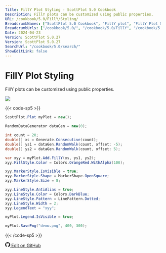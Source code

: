 ```yaml
---
Title: FillY Plot Styling - ScottPlot 5.0 Cookbook
Description: FillY plots can be customized using public properties.
URL: /cookbook/5.0/FillY/Styling/
BreadcrumbNames: ["ScottPlot 5.0 Cookbook", "FillY plot", "FillY Plot Styling"]
BreadcrumbUrls: ["/cookbook/5.0/", "/cookbook/5.0/FillY", "/cookbook/5.0/FillY/Styling"]
Date: 2024-04-23
Version: ScottPlot 5.0.27
Version: ScottPlot 5.0.27
SearchUrl: "/cookbook/5.0/search/"
ShowEditLink: false
---
```


# FillY Plot Styling


FillY plots can be customized using public properties.

[![](/cookbook/5.0/images/Styling.png?240423091821)](/cookbook/5.0/images/Styling.png?240423091821)

{{< code-sp5 >}}

```cs
ScottPlot.Plot myPlot = new();

RandomDataGenerator dataGen = new(0);

int count = 20;
double[] xs = Generate.Consecutive(count);
double[] ys1 = dataGen.RandomWalk(count, offset: -5);
double[] ys2 = dataGen.RandomWalk(count, offset: 5);

var xyy = myPlot.Add.FillY(xs, ys1, ys2);
xyy.FillStyle.Color = Colors.OrangeRed.WithAlpha(100);

xyy.MarkerStyle.IsVisible = true;
xyy.MarkerStyle.Shape = MarkerShape.OpenSquare;
xyy.MarkerStyle.Size = 8;

xyy.LineStyle.AntiAlias = true;
xyy.LineStyle.Color = Colors.DarkBlue;
xyy.LineStyle.Pattern = LinePattern.Dotted;
xyy.LineStyle.Width = 2;
xyy.LegendText = "xyy";

myPlot.Legend.IsVisible = true;

myPlot.SavePng("demo.png", 400, 300);

```

{{< /code-sp5 >}}

<a href='https://github.com/ScottPlot/ScottPlot/blob/main/src/ScottPlot5/ScottPlot5%20Cookbook/Recipes/PlotTypes/FillY.cs'><svg xmlns="http://www.w3.org/2000/svg" width="16" height="16" fill="currentColor" class="mb-1 bi bi-github" viewBox="0 0 16 16">
  <path d="M8 0C3.58 0 0 3.58 0 8c0 3.54 2.29 6.53 5.47 7.59.4.07.55-.17.55-.38 0-.19-.01-.82-.01-1.49-2.01.37-2.53-.49-2.69-.94-.09-.23-.48-.94-.82-1.13-.28-.15-.68-.52-.01-.53.63-.01 1.08.58 1.23.82.72 1.21 1.87.87 2.33.66.07-.52.28-.87.51-1.07-1.78-.2-3.64-.89-3.64-3.95 0-.87.31-1.59.82-2.15-.08-.2-.36-1.02.08-2.12 0 0 .67-.21 2.2.82.64-.18 1.32-.27 2-.27s1.36.09 2 .27c1.53-1.04 2.2-.82 2.2-.82.44 1.1.16 1.92.08 2.12.51.56.82 1.27.82 2.15 0 3.07-1.87 3.75-3.65 3.95.29.25.54.73.54 1.48 0 1.07-.01 1.93-.01 2.2 0 .21.15.46.55.38A8.01 8.01 0 0 0 16 8c0-4.42-3.58-8-8-8"/>
</svg> Edit on GitHub</a>

